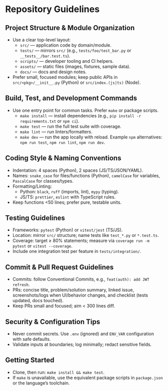 # Repository Guidelines

## Project Structure & Module Organization
- Use a clear top-level layout:
  - `src/` — application code by domain/module.
  - `tests/` — mirrors `src/` (e.g., `tests/foo/test_bar.py` or `__tests__/bar.test.ts`).
  - `scripts/` — developer tooling and CI helpers.
  - `assets/` — static files (images, fixtures, sample data).
  - `docs/` — docs and design notes.
- Prefer small, focused modules; keep public APIs in `src/<pkg>/__init__.py` (Python) or `src/index.(js|ts)` (Node).

## Build, Test, and Development Commands
- Use one entry point for common tasks. Prefer `make` or package scripts.
  - `make install` — install dependencies (e.g., `pip install -r requirements.txt` or `npm ci`).
  - `make test` — run the full test suite with coverage.
  - `make lint` — run linters/formatters.
  - `make dev` — run the app locally with reload.
Example `npm` alternatives: `npm run test`, `npm run lint`, `npm run dev`.

## Coding Style & Naming Conventions
- Indentation: 4 spaces (Python), 2 spaces (JS/TS/JSON/YAML).
- Names: `snake_case` for files/functions (Python), `camelCase` for variables, `PascalCase` for classes/types.
- Formatting/Linting:
  - Python: `black`, `ruff` (imports, lint), `mypy` (typing).
  - JS/TS: `prettier`, `eslint` with TypeScript rules.
- Keep functions <50 lines; prefer pure, testable units.

## Testing Guidelines
- Frameworks: `pytest` (Python) or `vitest/jest` (TS/JS).
- Location: mirror `src/` structure; name tests like `test_*.py` or `*.test.ts`.
- Coverage: target ≥ 80% statements; measure via `coverage run -m pytest` or `vitest --coverage`.
- Include one integration test per feature in `tests/integration/`.

## Commit & Pull Request Guidelines
- Commits: follow Conventional Commits, e.g., `feat(auth): add JWT refresh`.
- PRs: concise title, problem/solution summary, linked issue, screenshots/logs when UI/behavior changes, and checklist (tests updated, docs touched).
- Keep PRs small and focused; aim < 300 lines diff.

## Security & Configuration Tips
- Never commit secrets. Use `.env` (ignored) and `ENV_VAR` configuration with safe defaults.
- Validate inputs at boundaries; log minimally; redact sensitive fields.

## Getting Started
- Clone, then run: `make install && make test`.
- If `make` is unavailable, use the equivalent package scripts in `package.json` or the language’s toolchain.
